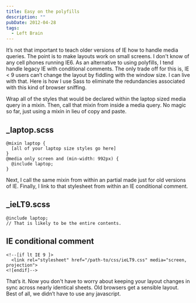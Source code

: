 ```yaml
---
title: Easy on the polyfills
description: ""
pubDate: 2012-04-28
tags:
  - Left Brain
---
```


It&rsquo;s not that important to teach older versions of IE how to handle media queries. The point is to make layouts work on small screens. I don't know of any cell phones running IE6. As an alternative to using polyfills, I tend handle legacy IE with conditional comments. The only trade off for this is, IE < 9 users can&rsquo;t change the layout by fiddling with the window size. I can live with that. Here is how I use Sass to eliminate the redundancies associated with this kind of browser sniffing.

Wrap all of the styles that would be declared within the laptop sized media query in a mixin. Then, call that mixin from inside a media query. No magic so far, just using a mixin in lieu of copy and paste.

## \_laptop.scss

```
@mixin laptop {
  [all of your laptop size styles go here]
}
@media only screen and (min-width: 992px) {
  @include laptop;
}
```

Next, I call the same mixin from within an partial made just for old versions of IE. Finally, I link to that stylesheet from within an IE conditional comment.

## \_ieLT9.scss

```
@include laptop;
// That is likely to be the entire contents.
```

## IE conditional comment

```
<!--[if lt IE 9 ]>
  <link rel="stylesheet" href="/path-to/css/ieLT9.css" media="screen, projection">
<![endif]-->
```

That&rsquo;s it. Now you don't have to worry about keeping your layout changes in sync across nearly identical sheets. Old browsers get a sensible layout. Best of all, we didn&rsquo;t have to use any javascript.
